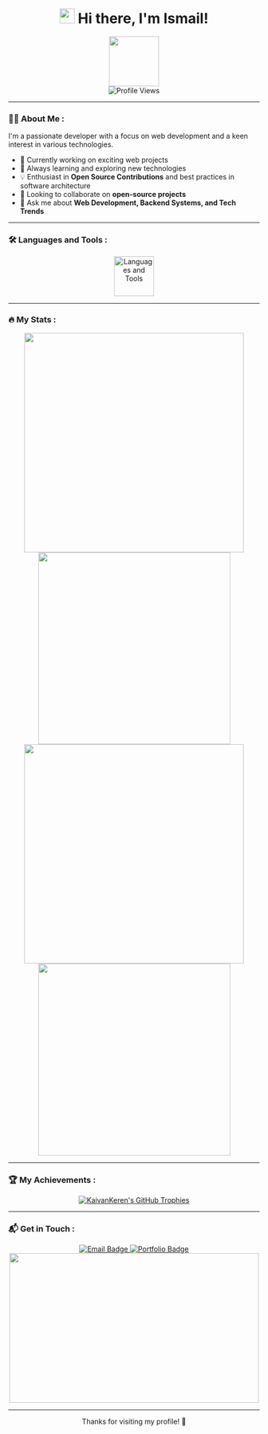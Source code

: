 <h1 align="center">
  <img src="https://media.giphy.com/media/hvRJCLFzcasrR4ia7z/giphy.gif" width="30px"/>
  Hi there, I'm Ismail!
</h1>

<div id="header" align="center">
  <img src="https://media.giphy.com/media/M9gbBd9nbDrOTu1Mqx/giphy.gif" width="100"/>
</div>

<div align="center">
  <img src="https://komarev.com/ghpvc/?username=KaivanKeren&style=flat-square&color=blue" alt="Profile Views"/>
</div>

---

### 👨‍💻 About Me :

I'm a passionate developer with a focus on web development and a keen interest in various technologies.

- 🚀 Currently working on exciting web projects
- 🌱 Always learning and exploring new technologies
- 💡 Enthusiast in **Open Source Contributions** and best practices in software architecture  
- 👯 Looking to collaborate on **open-source projects**  
- 💬 Ask me about **Web Development, Backend Systems, and Tech Trends**  

---

### 🛠️ Languages and Tools :

<div align="center">
  <img src="https://skillicons.dev/icons?i=html,css,js,ts,php,nestjs,go,react,laravel,vue,tailwind,bootstrap,python,docker,git,github,jquery,mongodb,mysql,nginx,nodejs,npm,postgresql,debian,ubuntu" height="80" alt="Languages and Tools"/>
</div>

---

### 🔥 My Stats :

<div align="center">
  <img width="440px" src="https://github-readme-stats.vercel.app/api?username=KaivanKeren&show_icons=true&theme=onedark">
  <img width="385px" src="https://github-readme-stats.anuraghazra1.vercel.app/api/top-langs/?username=KaivanKeren&layout=compact&theme=onedark" />
  <img width="440px" src="https://github-readme-activity-graph.vercel.app/graph?username=KaivanKeren&theme=github">
  <img width="385px" src="https://github-readme-streak-stats.herokuapp.com/?user=KaivanKeren&theme=onedark" />
</div>

---

### 🏆 My Achievements :

<div align="center">
  <a href="https://github.com/KaivanKeren">
    <img src="https://github-profile-trophy.vercel.app/?username=KaivanKeren&theme=onedark&no-frame=true&row=1&column=7" alt="KaivanKeren's GitHub Trophies" />
  </a>
</div>

---

### 📬 Get in Touch :

<div align="center">
  <a href="mailto:x.iml.7122@gmail.com">
    <img src="https://img.shields.io/badge/Email-D14836?style=for-the-badge&logo=gmail&logoColor=white" alt="Email Badge"/>
  </a>
  <a href="https://ismail-skada.vercel.app">
    <img src="https://img.shields.io/badge/Portfolio-0A0A0A?style=for-the-badge&logo=dev.to&logoColor=white" alt="Portfolio Badge"/>
  </a>
</div>

<div align="center">
  <img src="https://media.giphy.com/media/L8K62iTDkzGX6/giphy.gif" width="500" height="300"/>
</div>

---

<div align="center">
  Thanks for visiting my profile! 🚀
</div>

